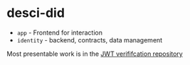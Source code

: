 # desci-did

- `app` - Frontend for interaction
- `identity` - backend, contracts, data management

Most presentable work is in the [JWT verififcation repository](https://github.com/nanaknihal/DIDJWT)
